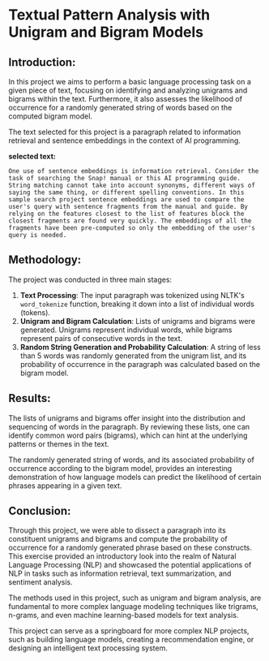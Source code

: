 # Textual Pattern Analysis with Unigram and Bigram Models

## Introduction:

In this project we aims to perform a basic language processing task on a given piece of text, focusing on identifying and analyzing unigrams and bigrams within the text. Furthermore, it also assesses the likelihood of occurrence for a randomly generated string of words based on the computed bigram model.

The text selected for this project is a paragraph related to information retrieval and sentence embeddings in the context of AI programming.

**selected text:**

`One use of sentence embeddings is information retrieval. Consider the task of searching the Snap! manual or this AI programming guide. String matching cannot take into account synonyms, different ways of saying the same thing, or different spelling conventions. In this sample search project sentence embeddings are used to compare the user's query with sentence fragments from the manual and guide. By relying on the features closest to the list of features block the closest fragments are found very quickly. The embeddings of all the fragments have been pre-computed so only the embedding of the user's query is needed.`

## Methodology:

The project was conducted in three main stages:

1. **Text Processing**: The input paragraph was tokenized using NLTK's `word_tokenize` function, breaking it down into a list of individual words (tokens).
2. **Unigram and Bigram Calculation**: Lists of unigrams and bigrams were generated. Unigrams represent individual words, while bigrams represent pairs of consecutive words in the text.
3. **Random String Generation and Probability Calculation**: A string of less than 5 words was randomly generated from the unigram list, and its probability of occurrence in the paragraph was calculated based on the bigram model.

## Results:

The lists of unigrams and bigrams offer insight into the distribution and sequencing of words in the paragraph. By reviewing these lists, one can identify common word pairs (bigrams), which can hint at the underlying patterns or themes in the text.

The randomly generated string of words, and its associated probability of occurrence according to the bigram model, provides an interesting demonstration of how language models can predict the likelihood of certain phrases appearing in a given text.

## Conclusion:

Through this project, we were able to dissect a paragraph into its constituent unigrams and bigrams and compute the probability of occurrence for a randomly generated phrase based on these constructs. This exercise provided an introductory look into the realm of Natural Language Processing (NLP) and showcased the potential applications of NLP in tasks such as information retrieval, text summarization, and sentiment analysis.

The methods used in this project, such as unigram and bigram analysis, are fundamental to more complex language modeling techniques like trigrams, n-grams, and even machine learning-based models for text analysis.

This project can serve as a springboard for more complex NLP projects, such as building language models, creating a recommendation engine, or designing an intelligent text processing system.
